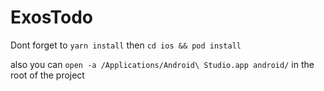 # ExosTodo

Dont forget to ```yarn install``` then ```cd ios && pod install```

also you can ```open -a /Applications/Android\ Studio.app android/``` in the root of the project
